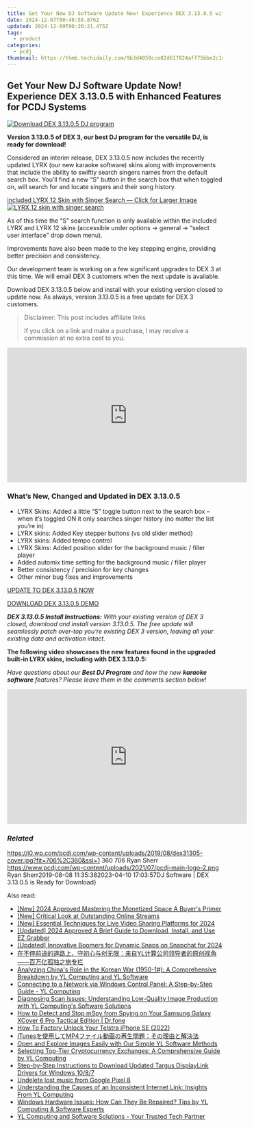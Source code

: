 ```yaml
---
title: Get Your New DJ Software Update Now! Experience DEX 3.13.0.5 with Enhanced Features for PCDJ Systems
date: 2024-12-07T00:48:58.876Z
updated: 2024-12-09T00:20:21.475Z
tags:
  - product
categories:
  - pcdj
thumbnail: https://thmb.techidaily.com/9b3d4059cce82d617824aff75bbe2c1cfb1dda056b7a7373daee332b511aa58b.jpg
---
```


## Get Your New DJ Software Update Now! Experience DEX 3.13.0.5 with Enhanced Features for PCDJ Systems

[![Download DEX 3.13.0.5 DJ program](https://i0.wp.com/pcdj.com/wp-content/uploads/2019/08/dex31305-cover.jpg?resize=706%2C321&ssl=1)](https://i0.wp.com/pcdj.com/wp-content/uploads/2019/08/dex31305-cover.jpg?fit=706%2C360&ssl=1 "Download DEX 3.13.0.5 DJ program")

**Version 3.13.0.5 of DEX 3, our best DJ program for the versatile DJ, is ready for download!**

Considered an interim release, DEX 3.13.0.5 now includes the recently updated LYRX (our new karaoke software) skins along with improvements that include the ability to swiftly search singers names from the default search box. You’ll find a new “S” button in the search box that when toggled on, will search for and locate singers and their song history.

[included LYRX 12 Skin with Singer Search — Click for Larger Image ![LYRX 12 skin with singer search](https://i0.wp.com/pcdj.com/wp-content/uploads/2019/08/lyrx-for-dex-skin.jpg?fit=300%2C169&ssl=1 "LYRX 12 skin with singer search")](https://i0.wp.com/pcdj.com/wp-content/uploads/2019/08/lyrx-for-dex-skin.jpg?fit=1030%2C579&ssl=1)

As of this time the “S” search function is only available within the included LYRX and LYRX 12 skins (accessible under options -> general -> “select user interface” drop down menu).

Improvements have also been made to the key stepping engine, providing better precision and consistency.

Our development team is working on a few significant upgrades to DEX 3 at this time. We will email DEX 3 customers when the next update is available.

Download DEX 3.13.0.5 below and install with your existing version closed to update now. As always, version 3.13.0.5 is a free update for DEX 3 customers.

>  Disclaimer: This post includes affiliate links
>
>  If you click on a link and make a purchase, I may receive a commission at no extra cost to you.
>

<!-- affiliate ads begin -->
<iframe width="560" height="315" src="https://www.youtube.com/embed/H2cXnI9oOvM?si=3nz2sBB124ln-83T" title="YouTube video player" frameborder="0" allow="accelerometer; autoplay; clipboard-write; encrypted-media; gyroscope; picture-in-picture; web-share" referrerpolicy="strict-origin-when-cross-origin" allowfullscreen></iframe>
<!-- affiliate ads end -->

### What’s New, Changed and Updated in DEX 3.13.0.5

* LYRX Skins: Added a little “S” toggle button next to the search box – when it’s toggled ON it only searches singer history (no matter the list you’re in)
* LYRX skins: Added Key stepper buttons (vs old slider method)
* LYRX skins: Added tempo control
* LYRX Skins: Added position slider for the background music / filler player
* Added automix time setting for the background music / filler player
* Better consistency / precision for key changes
* Other minor bug fixes and improvements

[UPDATE TO DEX 3.13.0.5 NOW](https://tools.techidaily.com/pcdj/products/)

[DOWNLOAD DEX 3.13.0.5 DEMO](https://tools.techidaily.com/pcdj/products/)

_**DEX 3.13.0.5 Install Instructions:** With your existing version of DEX 3 closed, download and install version 3.13.0.5\. The free update will seamlessly patch over-top you’re existing DEX 3 version, leaving all your existing data and activation intact._ 

**The following video showcases the new features found in the upgraded built-in LYRX skins, including with DEX 3.13.0.5:**

_Have questions about our **Best DJ Program** and how the new **karaoke software** features? Please leave them in the comments section below!_

<!-- affiliate ads begin -->
<iframe width="560" height="315" src="https://www.youtube.com/embed/S3Th6oa_isA?si=TTQ013BB9beUM4x6" title="YouTube video player" frameborder="0" allow="accelerometer; autoplay; clipboard-write; encrypted-media; gyroscope; picture-in-picture; web-share" referrerpolicy="strict-origin-when-cross-origin" allowfullscreen></iframe>
<!-- affiliate ads end -->

### _Related_

https://i0.wp.com/pcdj.com/wp-content/uploads/2019/08/dex31305-cover.jpg?fit=706%2C360&ssl=1 360 706 Ryan Sherr https://www.pcdj.com/wp-content/uploads/2021/07/pcdj-main-logo-2.png Ryan Sherr2019-08-08 11:35:382023-04-10 17:03:57DJ Software | DEX 3.13.0.5 is Ready for Download}

<ins class="adsbygoogle"
     style="display:block"
     data-ad-format="autorelaxed"
     data-ad-client="ca-pub-7571918770474297"
     data-ad-slot="1223367746"></ins>

<ins class="adsbygoogle"
     style="display:block"
     data-ad-client="ca-pub-7571918770474297"
     data-ad-slot="8358498916"
     data-ad-format="auto"
     data-full-width-responsive="true"></ins>

<span class="atpl-alsoreadstyle">Also read:</span>
<div><ul>
<li><a href="https://youtube-webster.techidaily.com/024-approved-mastering-the-monetized-space-a-buyers-primer/"><u>[New] 2024 Approved Mastering the Monetized Space A Buyer's Primer</u></a></li>
<li><a href="https://article-posts.techidaily.com/new-critical-look-at-outstanding-online-streams/"><u>[New] Critical Look at Outstanding Online Streams</u></a></li>
<li><a href="https://fox-helps.techidaily.com/new-essential-techniques-for-live-video-sharing-platforms-for-2024/"><u>[New] Essential Techniques for Live Video Sharing Platforms for 2024</u></a></li>
<li><a href="https://on-screen-recording.techidaily.com/updated-2024-approved-a-brief-guide-to-download-install-and-use-ez-grabber/"><u>[Updated] 2024 Approved A Brief Guide to Download, Install, and Use EZ Grabber</u></a></li>
<li><a href="https://snapchat-videos.techidaily.com/updated-innovative-boomers-for-dynamic-snaps-on-snapchat-for-2024/"><u>[Updated] Innovative Boomers for Dynamic Snaps on Snapchat for 2024</u></a></li>
<li><a href="https://discover-fantastic.techidaily.com/1732514040916-yl/"><u>在不停前进的道路上，守初心与创无限：来自YL计算公司领导者的原创视角——百万亿孤独之旅专栏</u></a></li>
<li><a href="https://discover-fantastic.techidaily.com/analyzing-chinas-role-in-the-korean-war-1950-1-a-comprehensive-breakdown-by-yl-computing-and-yl-software/"><u>Analyzing China's Role in the Korean War (1950-1#): A Comprehensive Breakdown by YL Computing and YL Software</u></a></li>
<li><a href="https://discover-fantastic.techidaily.com/connecting-to-a-network-via-windows-control-panel-a-step-by-step-guide-yl-computing/"><u>Connecting to a Network via Windows Control Panel: A Step-by-Step Guide - YL Computing</u></a></li>
<li><a href="https://discover-fantastic.techidaily.com/diagnosing-scan-issues-understanding-low-quality-image-production-with-yl-computings-software-solutions/"><u>Diagnosing Scan Issues: Understanding Low-Quality Image Production with YL Computing's Software Solutions</u></a></li>
<li><a href="https://location-social.techidaily.com/how-to-detect-and-stop-mspy-from-spying-on-your-samsung-galaxy-xcover-6-pro-tactical-edition-drfone-by-drfone-virtual-android/"><u>How to Detect and Stop mSpy from Spying on Your Samsung Galaxy XCover 6 Pro Tactical Edition | Dr.fone</u></a></li>
<li><a href="https://sim-unlock.techidaily.com/how-to-factory-unlock-your-telstra-iphone-se-2022-by-drfone-ios/"><u>How To Factory Unlock Your Telstra iPhone SE (2022)</u></a></li>
<li><a href="https://win-dash.techidaily.com/itunesmp4/"><u>ITunesを使用してMP4ファイル動画の再生問題：その理由と解決法</u></a></li>
<li><a href="https://discover-fantastic.techidaily.com/open-and-explore-images-easily-with-our-simple-yl-software-methods/"><u>Open and Explore Images Easily with Our Simple YL Software Methods</u></a></li>
<li><a href="https://discover-fantastic.techidaily.com/selecting-top-tier-cryptocurrency-exchanges-a-comprehensive-guide-by-yl-computing/"><u>Selecting Top-Tier Cryptocurrency Exchanges: A Comprehensive Guide by YL Computing</u></a></li>
<li><a href="https://hardware-help.techidaily.com/step-by-step-instructions-to-download-updated-targus-displaylink-drivers-for-windows-1087/"><u>Step-by-Step Instructions to Download Updated Targus DisplayLink Drivers for Windows 10/8/7</u></a></li>
<li><a href="https://techidaily.com/undelete-lost-music-from-google-pixel-8-by-fonelab-android-recover-music/"><u>Undelete lost music from Google Pixel 8</u></a></li>
<li><a href="https://discover-fantastic.techidaily.com/understanding-the-causes-of-an-inconsistent-internet-link-insights-from-yl-computing/"><u>Understanding the Causes of an Inconsistent Internet Link: Insights From YL Computing</u></a></li>
<li><a href="https://discover-fantastic.techidaily.com/windows-hardware-issues-how-can-they-be-repaired-tips-by-yl-computing-and-software-experts/"><u>Windows Hardware Issues: How Can They Be Repaired? Tips by YL Computing & Software Experts</u></a></li>
<li><a href="https://discover-fantastic.techidaily.com/yl-computing-and-software-solutions-your-trusted-tech-partner/"><u>YL Computing and Software Solutions - Your Trusted Tech Partner</u></a></li>
</ul></div>

